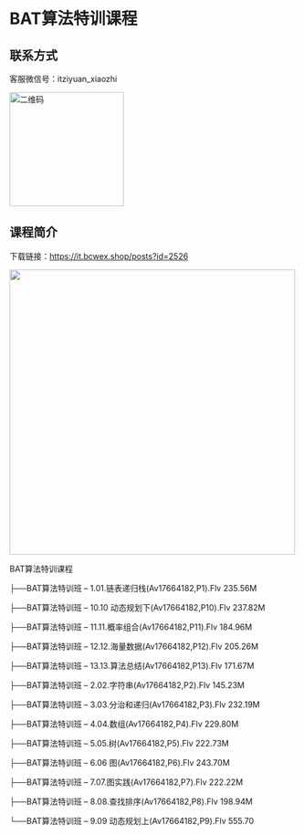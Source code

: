 # BAT算法特训课程

## 联系方式

客服微信号：itziyuan_xiaozhi

<img src="https://ziyuanyun.oss-cn-guangzhou.aliyuncs.com/common/20240614073449/666b82192834a.jpg" width="200" height="200" alt="二维码">

## 课程简介

下载链接：https://it.bcwex.shop/posts?id=2526

<img src="https://ziyuanyun.oss-cn-guangzhou.aliyuncs.com/yun/20240515184046/6644912e8fd91.jpg" width="500" alt="">

  BAT算法特训课程



 ├──BAT算法特训班 &#8211; 1.01.链表递归栈(Av17664182,P1).Flv 235.56M

 ├──BAT算法特训班 &#8211; 10.10 动态规划下(Av17664182,P10).Flv 237.82M

 ├──BAT算法特训班 &#8211; 11.11.概率组合(Av17664182,P11).Flv 184.96M

 ├──BAT算法特训班 &#8211; 12.12.海量数据(Av17664182,P12).Flv 205.26M

 ├──BAT算法特训班 &#8211; 13.13.算法总结(Av17664182,P13).Flv 171.67M

 ├──BAT算法特训班 &#8211; 2.02.字符串(Av17664182,P2).Flv 145.23M

 ├──BAT算法特训班 &#8211; 3.03.分治和递归(Av17664182,P3).Flv 232.19M

 ├──BAT算法特训班 &#8211; 4.04.数组(Av17664182,P4).Flv 229.80M

 ├──BAT算法特训班 &#8211; 5.05.树(Av17664182,P5).Flv 222.73M

 ├──BAT算法特训班 &#8211; 6.06 图(Av17664182,P6).Flv 243.70M

 ├──BAT算法特训班 &#8211; 7.07.图实践(Av17664182,P7).Flv 222.22M

 ├──BAT算法特训班 &#8211; 8.08.查找排序(Av17664182,P8).Flv 198.94M

 └──BAT算法特训班 &#8211; 9.09 动态规划上(Av17664182,P9).Flv 555.70

  